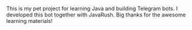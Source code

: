 This is my pet project for learning Java and building Telegram bots.
I developed this bot together with JavaRush.
Big thanks for the awesome learning materials!
